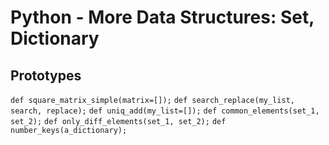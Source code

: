 # Python - More Data Structures: Set, Dictionary
## Prototypes
`def square_matrix_simple(matrix=[]);`
`def search_replace(my_list, search, replace);`
`def uniq_add(my_list=[]);`
`def common_elements(set_1, set_2);`
`def only_diff_elements(set_1, set_2);`
`def number_keys(a_dictionary);`
